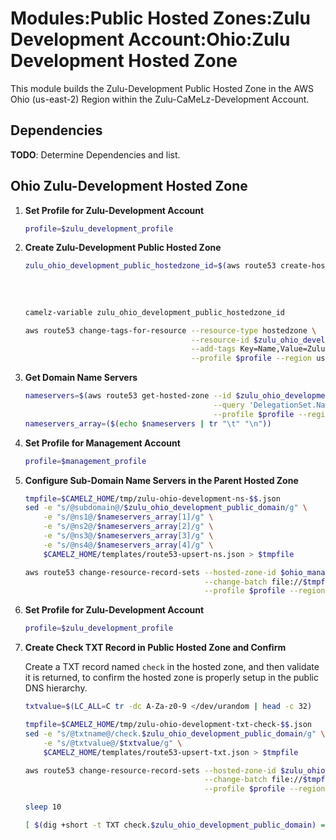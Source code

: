 # Modules:Public Hosted Zones:Zulu Development Account:Ohio:Zulu Development Hosted Zone

This module builds the Zulu-Development Public Hosted Zone in the AWS Ohio (us-east-2) Region within the
Zulu-CaMeLz-Development Account.

## Dependencies

**TODO**: Determine Dependencies and list.

## Ohio Zulu-Development Hosted Zone

1. **Set Profile for Zulu-Development Account**

    ```bash
    profile=$zulu_development_profile
    ```

1. **Create Zulu-Development Public Hosted Zone**

    ```bash
    zulu_ohio_development_public_hostedzone_id=$(aws route53 create-hosted-zone --name $zulu_ohio_development_public_domain \
                                                                                --hosted-zone-config Comment="Public Zone for $zulu_ohio_development_public_domain",PrivateZone=false \
                                                                                --caller-reference $(date +%s) \
                                                                                --query 'HostedZone.Id' \
                                                                                --profile $profile --region us-east-1 --output text | cut -f3 -d /)
    camelz-variable zulu_ohio_development_public_hostedzone_id

    aws route53 change-tags-for-resource --resource-type hostedzone \
                                         --resource-id $zulu_ohio_development_public_hostedzone_id \
                                         --add-tags Key=Name,Value=Zulu-Development-PublicHostedZone Key=Company,Value=Zulu Key=Environment,Value=Development \
                                         --profile $profile --region us-east-1 --output text
    ```

1. **Get Domain Name Servers**

    ```bash
    nameservers=$(aws route53 get-hosted-zone --id $zulu_ohio_development_public_hostedzone_id \
                                              --query 'DelegationSet.NameServers' \
                                              --profile $profile --region us-east-1 --output text)
    nameservers_array=($(echo $nameservers | tr "\t" "\n"))
    ```

1. **Set Profile for Management Account**

    ```bash
    profile=$management_profile
    ```

1. **Configure Sub-Domain Name Servers in the Parent Hosted Zone**

    ```bash
    tmpfile=$CAMELZ_HOME/tmp/zulu-ohio-development-ns-$$.json
    sed -e "s/@subdomain@/$zulu_ohio_development_public_domain/g" \
        -e "s/@ns1@/$nameservers_array[1]/g" \
        -e "s/@ns2@/$nameservers_array[2]/g" \
        -e "s/@ns3@/$nameservers_array[3]/g" \
        -e "s/@ns4@/$nameservers_array[4]/g" \
        $CAMELZ_HOME/templates/route53-upsert-ns.json > $tmpfile

    aws route53 change-resource-record-sets --hosted-zone-id $ohio_management_public_hostedzone_id \
                                            --change-batch file://$tmpfile \
                                            --profile $profile --region us-east-1 --output text
    ```

1. **Set Profile for Zulu-Development Account**

    ```bash
    profile=$zulu_development_profile
    ```

1. **Create Check TXT Record in Public Hosted Zone and Confirm**

   Create a TXT record named `check` in the hosted zone, and then validate it is returned, to confirm the hosted zone is
   properly setup in the public DNS hierarchy.

    ```bash
    txtvalue=$(LC_ALL=C tr -dc A-Za-z0-9 </dev/urandom | head -c 32)

    tmpfile=$CAMELZ_HOME/tmp/zulu-ohio-development-txt-check-$$.json
    sed -e "s/@txtname@/check.$zulu_ohio_development_public_domain/g" \
        -e "s/@txtvalue@/$txtvalue/g" \
        $CAMELZ_HOME/templates/route53-upsert-txt.json > $tmpfile

    aws route53 change-resource-record-sets --hosted-zone-id $zulu_ohio_development_public_hostedzone_id \
                                            --change-batch file://$tmpfile \
                                            --profile $profile --region us-east-1 --output text

    sleep 10

    [ $(dig +short -t TXT check.$zulu_ohio_development_public_domain) = "\"$txtvalue\"" ] && echo "Check confirmed"
    ```
